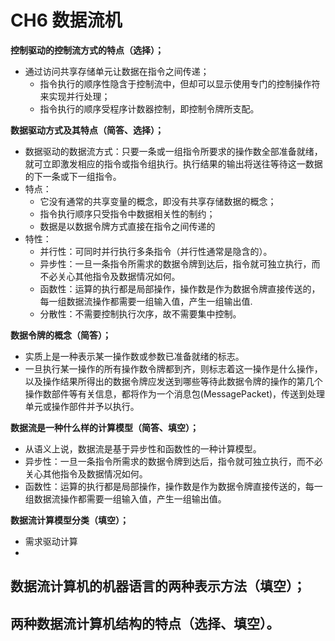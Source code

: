 # CH6 数据流机

**控制驱动的控制流方式的特点（选择）；**
- 通过访问共享存储单元让数据在指令之间传递；
	- 指令执行的顺序性隐含于控制流中，但却可以显示使用专门的控制操作符来实现并行处理；
	- 指令执行的顺序受程序计数器控制，即控制令牌所支配。

**数据驱动方式及其特点（简答、选择）；**
- 数据驱动的数据流方式：只要一条或一组指令所要求的操作数全部准备就绪，就可立即激发相应的指令或指令组执行。执行结果的输出将送往等待这一数据的下一条或下一组指令。
- 特点：
	- 它没有通常的共享变量的概念，即没有共享存储数据的概念；
	- 指令执行顺序只受指令中数据相关性的制约；
	- 数据是以数据令牌方式直接在指令之间传递的
- 特性：
	- 并行性：可同时并行执行多条指令（并行性通常是隐含的）。
	- 异步性：一旦一条指令所需求的数据令牌到达后，指令就可独立执行，而不必关心其他指令及数据情况如何。
	- 函数性：运算的执行都是局部操作，操作数是作为数据令牌直接传送的，每一组数据流操作都需要一组输入值，产生一组输出值.
	- 分散性：不需要控制执行次序，故不需要集中控制。

**数据令牌的概念（简答）；**
- 实质上是一种表示某一操作数或参数已准备就绪的标志。
- 一旦执行某一操作的所有操作数令牌都到齐，则标志着这一操作是什么操作，以及操作结果所得出的数据令牌应发送到哪些等待此数据令牌的操作的第几个操作数部件等有关信息，都将作为一个消息包(MessagePacket)，传送到处理单元或操作部件并予以执行。

**数据流是一种什么样的计算模型（简答、填空）；**
- 从语义上说，数据流是基于异步性和函数性的一种计算模型。
- 异步性：一旦一条指令所需求的数据令牌到达后，指令就可独立执行，而不必关心其他指令及数据情况如何。
- 函数性：运算的执行都是局部操作，操作数是作为数据令牌直接传送的，每一组数据流操作都需要一组输入值，产生一组输出值。

**数据流计算模型分类（填空）；**
- 需求驱动计算
- 

**数据流计算机的机器语言的两种表示方法（填空）；**
- 

**两种数据流计算机结构的特点（选择、填空）。**
- 